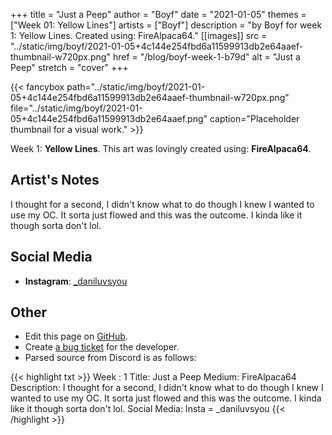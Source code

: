 +++
title =       "Just a Peep"
author =      "Boyf"
date =        "2021-01-05"
themes =      ["Week 01: Yellow Lines"]
artists =     ["Boyf"]
description = "by Boyf for week 1: Yellow Lines. Created using: FireAlpaca64."
[[images]]
              src = "../static/img/boyf/2021-01-05+4c144e254fbd6a11599913db2e64aaef-thumbnail-w720px.png"
              href = "/blog/boyf-week-1-b79d"
              alt = "Just a Peep"
              stretch = "cover"
+++


{{< fancybox path="../static/img/boyf/2021-01-05+4c144e254fbd6a11599913db2e64aaef-thumbnail-w720px.png" file="../static/img/boyf/2021-01-05+4c144e254fbd6a11599913db2e64aaef.png" caption="Placeholder thumbnail for a visual work." >}}


Week 1: **Yellow Lines**. This art was lovingly created using: **FireAlpaca64**.

## Artist's Notes

I thought for a second, I didn't know what to do though I knew I wanted to use my OC. It sorta just flowed and this was the outcome. I kinda like it though sorta don't lol.

## Social Media

- **Instagram**: <a href='https://instagram.com/_daniluvsyou' target='_blank'>_daniluvsyou</a>

## Other

- Edit this page on [GitHub](https://github.com/teaminkling/web-refresh/edit/main/content/blog/boyf-week-1-b79d.md).
- Create [a bug ticket](https://github.com/teaminkling/web-refresh/issues/new?assignees=&labels=bug&template=problem-report.md&title=) for the developer.
- Parsed source from Discord is as follows:

{{< highlight txt >}}
Week : 1
Title: Just a Peep
Medium: FireAlpaca64
Description: I thought for a second, I didn't know what to do though I knew I wanted to use my OC. It sorta just flowed and this was the outcome. I kinda like it though sorta don't lol.
Social Media:   Insta = _daniluvsyou
{{< /highlight >}}